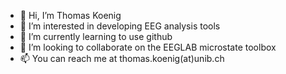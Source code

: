 - 👋 Hi, I’m Thomas Koenig
- 👀 I’m interested in developing EEG analysis tools
- 🌱 I’m currently learning to use github
- 💞️ I’m looking to collaborate on the EEGLAB microstate toolbox
- 📫 You can reach me at thomas.koenig(at)unib.ch

<!---
ThomasKoenigBern/ThomasKoenigBern is a ✨ special ✨ repository because its `README.md` (this file) appears on your GitHub profile.
You can click the Preview link to take a look at your changes.
--->
